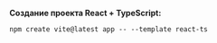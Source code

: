 
**Создание проекта React + TypeScript:**

```Shell
npm create vite@latest app -- --template react-ts
```